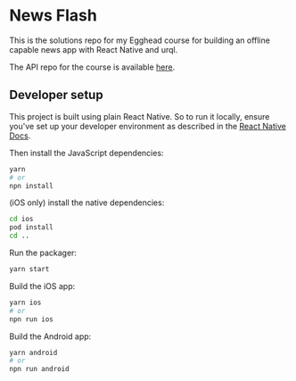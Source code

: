 # News Flash

This is the solutions repo for my Egghead course for building an offline capable news app with React Native and urql.

The API repo for the course is available [here](https://github.com/kadikraman/news-flash-api).

## Developer setup

This project is built using plain React Native. So to run it locally, ensure you've set up your developer environment as described in the [React Native Docs](https://reactnative.dev/docs/environment-setup).

Then install the JavaScript dependencies:

```sh
yarn
# or
npn install
```

(iOS only) install the native dependencies:

```sh
cd ios
pod install
cd ..
```

Run the packager:

```sh
yarn start
```

Build the iOS app:

```sh
yarn ios
# or
npn run ios
```

Build the Android app:

```sh
yarn android
# or
npn run android
```